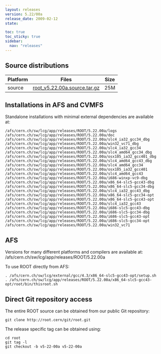 ```yaml
---
layout: releases
version: 5.22/00a
release_date: 2009-02-12
state:

toc: true
toc_sticky: true
sidebar:
  nav: "releases"
---
```



## Source distributions

| Platform       | Files | Size |
|-----------|-------|-----|
| source | [root_v5.22.00a.source.tar.gz](https://root.cern/download/root_v5.22.00a.source.tar.gz) |  25M |




## Installations in AFS and CVMFS
Standalone installations with minimal external dependencies are available at:
~~~
/afs/cern.ch/sw/lcg/app/releases/ROOT/5.22.00a/logs
/afs/cern.ch/sw/lcg/app/releases/ROOT/5.22.00a/doc
/afs/cern.ch/sw/lcg/app/releases/ROOT/5.22.00a/slc4_ia32_gcc34_dbg
/afs/cern.ch/sw/lcg/app/releases/ROOT/5.22.00a/win32_vc71_dbg
/afs/cern.ch/sw/lcg/app/releases/ROOT/5.22.00a/slc4_ia32_gcc34
/afs/cern.ch/sw/lcg/app/releases/ROOT/5.22.00a/slc4_amd64_gcc34_dbg
/afs/cern.ch/sw/lcg/app/releases/ROOT/5.22.00a/osx105_ia32_gcc401_dbg
/afs/cern.ch/sw/lcg/app/releases/ROOT/5.22.00a/slc4_amd64_gcc43_dbg
/afs/cern.ch/sw/lcg/app/releases/ROOT/5.22.00a/slc4_amd64_gcc34
/afs/cern.ch/sw/lcg/app/releases/ROOT/5.22.00a/osx105_ia32_gcc401
/afs/cern.ch/sw/lcg/app/releases/ROOT/5.22.00a/slc4_amd64_gcc43
/afs/cern.ch/sw/lcg/app/releases/ROOT/5.22.00a/i686-winxp-vc9-dbg
/afs/cern.ch/sw/lcg/app/releases/ROOT/5.22.00a/x86_64-slc5-gcc43-dbg
/afs/cern.ch/sw/lcg/app/releases/ROOT/5.22.00a/x86_64-slc5-gcc34-dbg
/afs/cern.ch/sw/lcg/app/releases/ROOT/5.22.00a/slc4_ia32_gcc43_dbg
/afs/cern.ch/sw/lcg/app/releases/ROOT/5.22.00a/x86_64-slc5-gcc34-opt
/afs/cern.ch/sw/lcg/app/releases/ROOT/5.22.00a/x86_64-slc5-gcc43-opt
/afs/cern.ch/sw/lcg/app/releases/ROOT/5.22.00a/slc4_ia32_gcc43
/afs/cern.ch/sw/lcg/app/releases/ROOT/5.22.00a/i686-slc5-gcc43-dbg
/afs/cern.ch/sw/lcg/app/releases/ROOT/5.22.00a/i686-slc5-gcc34-dbg
/afs/cern.ch/sw/lcg/app/releases/ROOT/5.22.00a/i686-slc5-gcc43-opt
/afs/cern.ch/sw/lcg/app/releases/ROOT/5.22.00a/i686-slc5-gcc34-opt
/afs/cern.ch/sw/lcg/app/releases/ROOT/5.22.00a/win32_vc71
~~~

## AFS
Versions for many different platforms and compilers are available at:
/afs/cern.ch/sw/lcg/app/releases/ROOT/5.22.00a

To use ROOT directly from AFS:
~~~
. /afs/cern.ch/sw/lcg/external/gcc/4.3/x86_64-slc5-gcc43-opt/setup.sh
. /afs/cern.ch/sw/lcg/app/releases/ROOT/5.22.00a/x86_64-slc5-gcc43-opt/root/bin/thisroot.sh
~~~

## Direct Git repository access
The entire ROOT source can be obtained from our public Git repository:

~~~
git clone http://root.cern/git/root.git
~~~
The release specific tag can be obtained using:
~~~
cd root
git tag -l
git checkout -b v5-22-00a v5-22-00a
~~~

